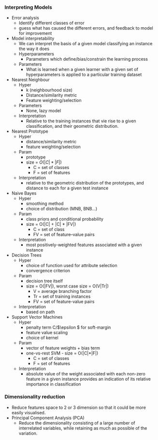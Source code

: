### Interpreting Models

- Error analysis
  - Identify different classes of error
  - guess what has caused the different errors, and feedback to model for improvement
- Model interpretability
  - We can interpret the basis of a given model classifying an instance the way it does
  - Hyperparameters
    - Parameters which define/bias/constrain the learning process
  - Parameters
    - What is learned when a given learner with a given set of hyperparameters is applied to a particular training dataset
- Nearest Neighbour
  - Hyper
    - k (neighbourhood size)
    - Distance/similarity metric
    - Feature weighting/selection
  - Parameters
    - None, lazy model
  - Interpretation
    - Relative to the training instances that vie rise to a given classification, and their geometric distribution.
- Nearest Prototype
  - Hyper 
    - distance/similarity metric
    - feature weighting/selection
  - Param 
    - prototype
    - size = $O(|C|*|F|)$
      - C = set of classes
      - F = set of features
  - Interpretation 
    - relative to the geometric distribution of the prototypes, and distance to each for a given test instance
- Naive Bayes
  - Hyper 
    - smoothing method
    - choice of distribution (MNB, BNB...)
  - Param 
    - class priors and conditional probability
    - size = O(|C| + |C| * |FV|) 
      - C = set of class
      - FV = set of feature–value pairs
  - Interpretation 
    - most positively-weighted features associated with a given instance
- Decision Trees
  - Hyper 
    - choice of function used for attribute selection
    - convergence criterion
  - Param 
    - decision tree itself
    - size = O(|FV|), worst case size = O(V|Tr|)
      - V = average branching factor
      - Tr = set of training instances
      - FV = set of feature-value pairs
  - Interpretation 
    - based on path
- Support Vector Machines
  - Hyper 
    - penalty term C/$\epsilon $ for soft-margin
    - feature value scaling
    - choice of kernel
  - Param 
    - vector of feature weights + bias term
    - one-vs-rest SVM - size = O(|C|*|F|)
      - C = set of classes
      - F = set of features
  - Interpretation 
    - absolute value of the weight associated with each non-zero feature in a given instance provides an indication of its relative importance in classification



### Dimensionality reduction

- Reduce features space to 2 or 3 dimension so that it could be more easily  visualised.
- Principal Component Analysis (PCA)
  - Reduce the dimensionality consisting of a large number of interrelated variables, while retaining as much as possible of the variation.